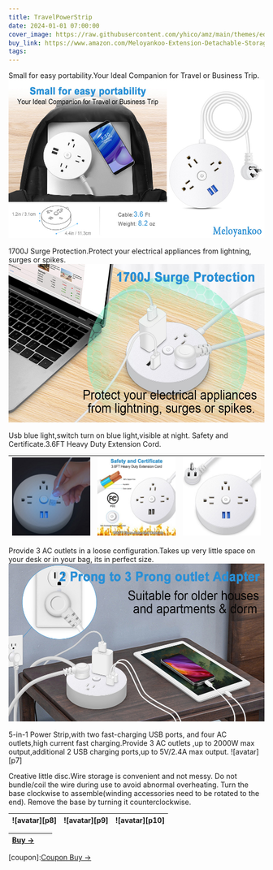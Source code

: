 ```yaml
---
title: TravelPowerStrip
date: 2024-01-01 07:00:00
cover_image: https://raw.githubusercontent.com/yhico/amz/main/themes/edinburgh/source/images/TravelPowerStrip/w1.jpg
buy_link: https://www.amazon.com/Meloyankoo-Extension-Detachable-Storage-Portable/dp/B0CZ6TP9FW
tags:
---
```


Small for easy portability.Your ldeal Companion for Travel or Business Trip.
![avatar][p1]

1700J Surge Protection.Protect your electrical appliances from lightning, surges or spikes.
![avatar][p2]

Usb blue light,switch turn on blue light,visible at night.
Safety and Certificate.3.6FT Heavy Duty Extension Cord.

|  ![avatar][p3] | ![avatar][p4] | ![avatar][p5] |
|  :----  | ----  | ----:  |

Provide 3 AC outlets in a loose configuration.Takes up very little space on your desk or in your bag, its in perfect size.
![avatar][p6]

5-in-1 Power Strip,with two fast-charging USB ports, and four AC outlets,high current fast charging.Provide 3 AC outlets ,up to 2000W max output,additional 2 USB charging ports,up to 5V/2.4A max output.
![avatar][p7]

Creative little disc.Wire storage is convenient and not messy.
Do not bundle/coil the wire during use to avoid abnormal overheating.
Turn the base clockwise to assemble(winding accessories need to be rotated to the end).
Remove the base by turning it counterclockwise.

|  ![avatar][p8] | ![avatar][p9] | ![avatar][p10] |
|  :----  | ----  | ----:  |




| <a class="buy" href="https://www.amazon.com/Meloyankoo-Extension-Detachable-Storage-Portable/dp/B0CZ6TP9FW" target="_blank"><span>Buy &#8594;</span></a>| | |
|  :----  | :----:  | ----:  |

[p1]:https://raw.githubusercontent.com/yhico/amz/main/themes/edinburgh/source/images/TravelPowerStrip/p1.jpg
[p2]:https://raw.githubusercontent.com/yhico/amz/main/themes/edinburgh/source/images/TravelPowerStrip/p2.jpg
[p3]:https://raw.githubusercontent.com/yhico/amz/main/themes/edinburgh/source/images/TravelPowerStrip/p3.jpg
[p4]:https://raw.githubusercontent.com/yhico/amz/main/themes/edinburgh/source/images/TravelPowerStrip/p4.jpg
[p5]:https://raw.githubusercontent.com/yhico/amz/main/themes/edinburgh/source/images/TravelPowerStrip/p5.jpg
[p6]:https://raw.githubusercontent.com/yhico/amz/main/themes/edinburgh/source/images/TravelPowerStrip/p6.jpg
[p6]:https://raw.githubusercontent.com/yhico/amz/main/themes/edinburgh/source/images/TravelPowerStrip/p7.jpg
[p6]:https://raw.githubusercontent.com/yhico/amz/main/themes/edinburgh/source/images/TravelPowerStrip/p8.jpg
[p6]:https://raw.githubusercontent.com/yhico/amz/main/themes/edinburgh/source/images/TravelPowerStrip/p9.jpg
[p6]:https://raw.githubusercontent.com/yhico/amz/main/themes/edinburgh/source/images/TravelPowerStrip/p10.jpg
[coupon]:<a class="buy" href="https://www.amazon.com/promotion/psp/A310KKEUM8UJ9H" target="_blank"><span>Coupon Buy &#8594;</span></a> 